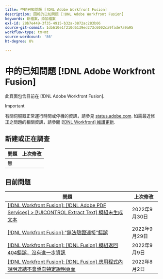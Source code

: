 ```yaml
---
title: 中的已知問題 [!DNL Adobe Workfront Fusion]
description: 回報的已知問題 [!DNL Adobe Workfront Fusion]
keywords: 新檔案，添加檔案
exl-id: 28b7e449-3f35-4915-b32a-3872ac283b06
source-git-commit: 1db610e1f210d6139ed273c6002ca9fade7a9a95
workflow-type: tm+mt
source-wordcount: '86'
ht-degree: 8%

---
```


# 中的已知問題 [!DNL Adobe Workfront Fusion]

此頁面包含目前在 [!DNL Adobe Workfront Fusion].

>[!IMPORTANT]
>
>有關伺服器正常運行時間或停機的資訊，請參見 [status.adobe.com](https://status.adobe.com). 如需最近修正之問題的相關資訊，請參閱 [[!DNL Workfront] 維護更新](../maintenance/current-updates.md).

## 新建或正在調查

| **問題** | **上次修改** |
|-----------------------------------------------------------------------------------|-------------------|
| 無 |  |

## 目前問題

| **問題** | **上次修改** |
|-----------------------------------------------------------------------------------|-------------------|
| [[!DNL Workfront Fusion]: [!DNL Adobe PDF Services] > [!UICONTROL Extract Text] 模組未生成文本](known-issues-workfront-fusion/fusion-pdf-extract-text.md) | 2022年9月30日 |
| [[!DNL Workfront Fusion]:&quot;無法驗證連接&quot;錯誤](known-issues-workfront-fusion/fusion-401-error-must-reauthenicate-connection.md) | 2022年9月29日 |
| [[!DNL Workfront Fusion]: [!DNL Fusion] 模組返回404錯誤，沒有進一步資訊](known-issues-workfront-fusion/fusion-404-error-no-description.md) | 2022年9月9日 |
| [[!DNL Workfront Fusion]: [!DNL Fusion] 應用程式內說明連結不會導向特定說明頁面](known-issues-workfront-fusion/help-links-in-modules-not-working.md) | 2022年8月2日 |
